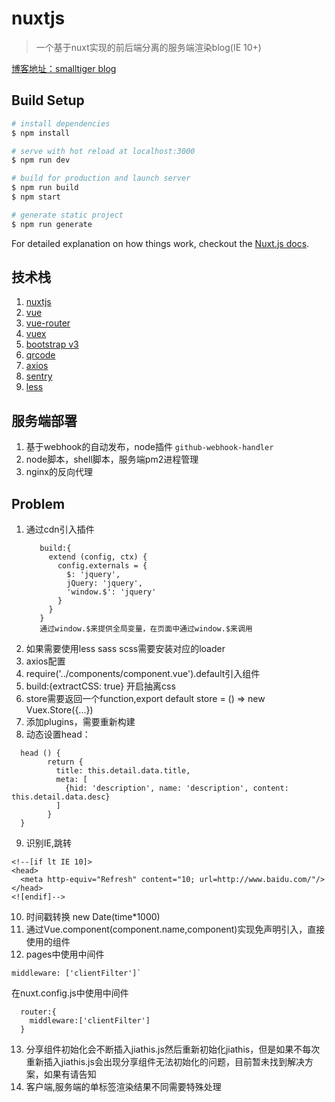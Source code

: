 # nuxtjs

> 一个基于nuxt实现的前后端分离的服务端渲染blog(IE 10+)

[博客地址：smalltiger blog](http://smalltiger.me/)
## Build Setup

``` bash
# install dependencies
$ npm install

# serve with hot reload at localhost:3000
$ npm run dev

# build for production and launch server
$ npm run build
$ npm start

# generate static project
$ npm run generate
```

For detailed explanation on how things work, checkout the [Nuxt.js docs](https://github.com/nuxt/nuxt.js).

## 技术栈
1. [nuxtjs](https://zh.nuxtjs.org/)
2. [vue](https://cn.vuejs.org/v2/guide/)
3. [vue-router](https://router.vuejs.org/zh-cn/)
4. [vuex](https://vuex.vuejs.org/zh-cn/)
5. [bootstrap v3](http://v3.bootcss.com/)
6. [qrcode](https://github.com/davidshimjs/qrcodejs/)
7. [axios](https://github.com/mzabriskie/axios)
8. [sentry](https://docs.sentry.io/clients/javascript/)
9. [less](http://less.bootcss.com/)

## 服务端部署
1. 基于webhook的自动发布，node插件 `github-webhook-handler`
2. node脚本，shell脚本，服务端pm2进程管理
3. nginx的反向代理

## Problem
1. 通过cdn引入插件
    >
          build:{
            extend (config, ctx) {
              config.externals = {
                $: 'jquery',
                jQuery: 'jquery',
                'window.$': 'jquery'
              }
            }
          }
          通过window.$来提供全局变量，在页面中通过window.$来调用
    >
2. 如果需要使用less sass scss需要安装对应的loader
3. axios配置
4. require('../components/component.vue').default引入组件
5. build:{extractCSS: true} 开启抽离css
6. store需要返回一个function,export default store = () => new Vuex.Store({...})
7. 添加plugins，需要重新构建
8. 动态设置head：
  >
      head () {
            return {
              title: this.detail.data.title,
              meta: [
                {hid: 'description', name: 'description', content: this.detail.data.desc}
              ]
            }
      }
  >
 9. 识别IE,跳转
  >
    <!--[if lt IE 10]>
    <head>
      <meta http-equiv="Refresh" content="10; url=http://www.baidu.com/"/>
    </head>
    <![endif]-->
  >
 10. 时间戳转换 new Date(time*1000)
 11. 通过Vue.component(component.name,component)实现免声明引入，直接使用的组件
 12. pages中使用中间件 
   >
    middleware: ['clientFilter']`
   >
   在nuxt.config.js中使用中间件 
   >
      router:{
        middleware:['clientFilter']
      }
   >
     
 13. 分享组件初始化会不断插入jiathis.js然后重新初始化jiathis，但是如果不每次重新插入jiathis.js会出现分享组件无法初始化的问题，目前暂未找到解决方案，如果有请告知
 14. 客户端,服务端的单标签渲染结果不同需要特殊处理
